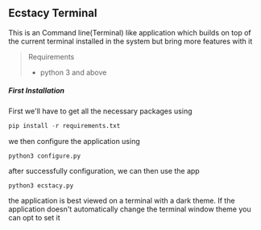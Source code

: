 ## Ecstacy Terminal

This is an Command line(Terminal) like application which builds on top of the current terminal installed in the system but bring more features with it

> Requirements
>
> * python 3 and above

##### First Installation

First we'll have to get all the necessary packages using

```python
pip install -r requirements.txt
```

we then configure  the application using

```shell
python3 configure.py
```

after successfully configuration, we can then use the app

```shell
python3 ecstacy.py
```

the application is best viewed on a terminal with a dark theme. If the application doesn't automatically change the terminal window theme you can opt to set it
